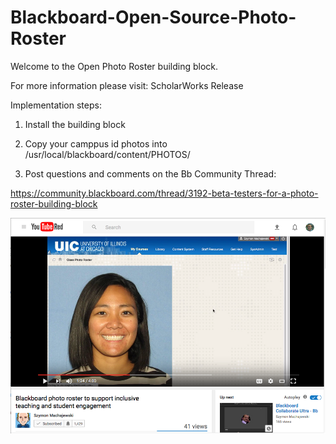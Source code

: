 # Blackboard-Open-Source-Photo-Roster

Welcome to the Open Photo Roster building block.

For more information please visit: ScholarWorks Release

 Implementation steps:

1. Install the building block

2. Copy your camppus id photos into /usr/local/blackboard/content/PHOTOS/

3. Post questions and comments on the Bb Community Thread:

https://community.blackboard.com/thread/3192-beta-testers-for-a-photo-roster-building-block

 
![Alt text](img.php.png?raw=true "screenshot")
 
